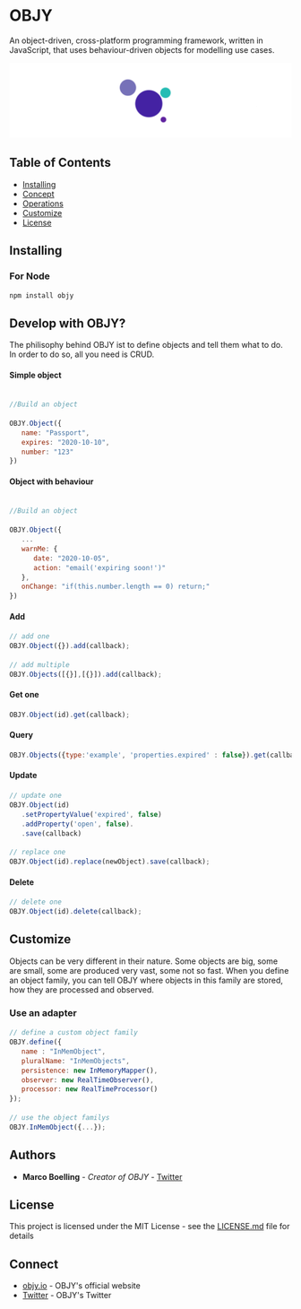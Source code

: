 # OBJY

An object-driven, cross-platform programming framework, written in JavaScript, that uses behaviour-driven objects for modelling use cases.

![OBJY LOGO](objy-icon-full.png "OBJY")

## Table of Contents

- [Installing](#installing)
- [Concept](#concept)
- [Operations](#handling-Objects)
- [Customize](#Customize)
- [License](#license)

## Installing

### For Node

```shell
npm install objy
```

## Develop with OBJY?

The philisophy behind OBJY ist to define objects and tell them what to do. In order to do so, all you need is CRUD.

#### Simple object

```javascript

//Build an object

OBJY.Object({
   name: "Passport",
   expires: "2020-10-10",
   number: "123"
})
```

#### Object with behaviour

```javascript

//Build an object

OBJY.Object({
   ...
   warnMe: {
      date: "2020-10-05",
      action: "email('expiring soon!')"
   },
   onChange: "if(this.number.length == 0) return;"
})
```

#### Add

```javascript
// add one
OBJY.Object({}).add(callback);

// add multiple
OBJY.Objects([{}],[{}]).add(callback);
```

#### Get one
```javascript
OBJY.Object(id).get(callback);
```

#### Query

```javascript
OBJY.Objects({type:'example', 'properties.expired' : false}).get(callback);
```

#### Update

```javascript
// update one
OBJY.Object(id)
   .setPropertyValue('expired', false)
   .addProperty('open', false).
   .save(callback)

// replace one
OBJY.Object(id).replace(newObject).save(callback);
```

#### Delete

```javascript
// delete one
OBJY.Object(id).delete(callback);
```

## Customize

Objects can be very different in their nature. Some objects are big, some are small, some are produced very vast, some not so fast. When you define an object family, you can tell OBJY where objects in this family are stored, how they are processed and observed.

### Use an adapter

```javascript
// define a custom object family
OBJY.define({
   name : "InMemObject",
   pluralName: "InMemObjects",
   persistence: new InMemoryMapper(),
   observer: new RealTimeObserver(),
   processor: new RealTimeProcessor()
});

// use the object familys
OBJY.InMemObject({...});
```

## Authors

* **Marco Boelling** - *Creator of OBJY* - [Twitter](https://twitter.com/marcoboelling)

## License

This project is licensed under the MIT License - see the [LICENSE.md](LICENSE.md) file for details

## Connect

* [objy.io](https://objy.io) - OBJY's official website
* [Twitter](https://www.twitter.com/objy7) - OBJY's Twitter

